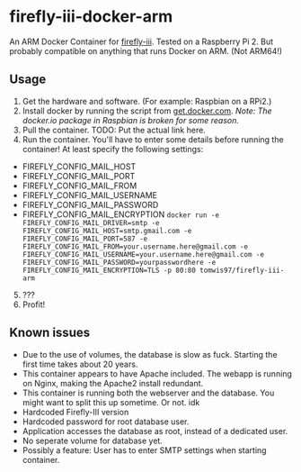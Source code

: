 # firefly-iii-docker-arm
An ARM Docker Container for [firefly-iii](https://github.com/firefly-iii/firefly-iii). Tested on a Raspberry Pi 2. But probably compatible on anything that runs Docker on ARM. (Not ARM64!)

## Usage
1. Get the hardware and software. (For example: Raspbian on a RPi2.)
2. Install docker by running the script from [get.docker.com](https://get.docker.com). *Note: The docker.io package in Raspbian is broken for some reason.*
3. Pull the container. TODO: Put the actual link here.
4. Run the container. You'll have to enter some details before running the container! At least specify the following settings:
  * FIREFLY_CONFIG_MAIL_HOST
  * FIREFLY_CONFIG_MAIL_PORT
  * FIREFLY_CONFIG_MAIL_FROM
  * FIREFLY_CONFIG_MAIL_USERNAME
  * FIREFLY_CONFIG_MAIL_PASSWORD
  * FIREFLY_CONFIG_MAIL_ENCRYPTION
`docker run -e FIREFLY_CONFIG_MAIL_DRIVER=smtp -e FIREFLY_CONFIG_MAIL_HOST=smtp.gmail.com -e FIREFLY_CONFIG_MAIL_PORT=587 -e FIREFLY_CONFIG_MAIL_FROM=your.username.here@gmail.com -e FIREFLY_CONFIG_MAIL_USERNAME=your.username.here@gmail.com -e FIREFLY_CONFIG_MAIL_PASSWORD=yourpasswordhere -e FIREFLY_CONFIG_MAIL_ENCRYPTION=TLS -p 80:80 tomwis97/firefly-iii-arm`
5. ???
6. Profit!

## Known issues
* Due to the use of volumes, the database is slow as fuck. Starting the first time takes about 20 years. 
* This container appears to have Apache included. The webapp is running on Nginx, making the Apache2 install redundant.
* This container is running both the webserver and the database. You might want to split this up sometime. Or not. idk
* Hardcoded Firefly-III version
* Hardcoded password for root database user.
* Application accesses the database as root, instead of a dedicated user.
* No seperate volume for database yet.
* Possibly a feature: User has to enter SMTP settings when starting container.

